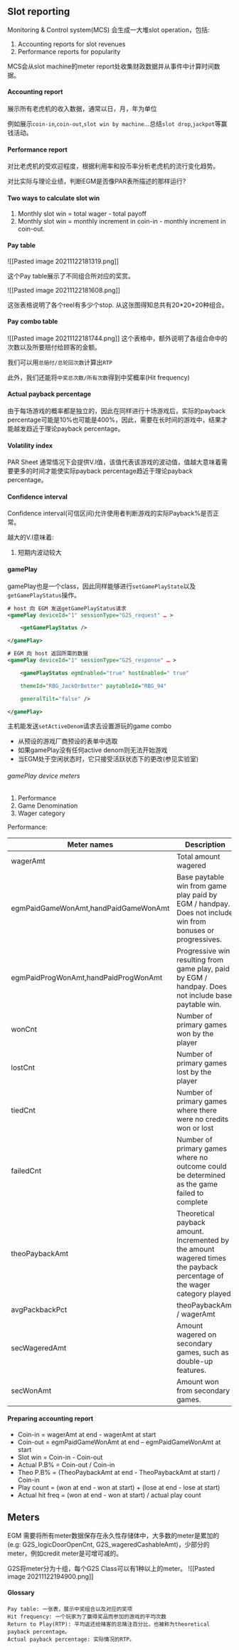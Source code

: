 ## Slot reporting
Monitoring & Control system(MCS) 会生成一大堆slot operation，包括:
1. Accounting reports for slot revenues
2. Performance reports for popularity

MCS会从slot machine的meter report处收集财政数据并从事件中计算时间数据。

#### Accounting report
展示所有老虎机的收入数据，通常以日，月，年为单位

例如展示`coin-in`,`coin-out`,`slot win by machine`...总结`slot drop`,`jackpot`等赢钱活动。


#### Performance report
对比老虎机的受欢迎程度，根据利用率和投币率分析老虎机的流行变化趋势。

对比实际与理论业绩，判断EGM是否像PAR表所描述的那样运行?

#### Two ways to calculate slot win
1. Monthly slot win = total wager - total payoff
2. Monthly slot win = monthly increment in coin-in - monthly increment in coin-out.
####  Pay table
![[Pasted image 20211122181319.png]]

这个Pay table展示了不同组合所对应的奖赏。

![[Pasted image 20211122181608.png]]

这张表格说明了各个reel有多少个stop. 从这张图得知总共有20\*20\*20种组合。

#### Pay combo table
![[Pasted image 20211122181744.png]]
这个表格中，额外说明了各组合命中的次数以及所要赔付给顾客的金额。

我们可以用`总赔付/总轮回次数`计算出`RTP`

此外，我们还能将`中奖总次数/所有次数`得到中奖概率(Hit frequency)

#### Actual payback percentage
由于每场游戏的概率都是独立的，因此在同样进行十场游戏后，实际的payback percentage可能是10%也可能是400%，因此，需要在长时间的游戏中，结果才能越发趋近于理论payback percentage。

#### Volatility index
PAR Sheet 通常情况下会提供V.I值，该值代表该游戏的波动值，值越大意味着需要更多的时间才能使实际payback percentage趋近于理论payback percentage。

#### Confidence interval
Confidence interval(可信区间)允许使用者判断游戏的实际Payback%是否正常。

越大的V.I意味着:
1. 短期内波动较大

#### gamePlay
gamePlay也是一个class，因此同样能够进行`setGamePlayState`以及`getGamePlayStatus`操作。

```xml
# host 向 EGM 发送getGamePlayStatus请求
<gamePlay deviceId="1" sessionType="G2S_request" … >

	<getGamePlayStatus />

</gamePlay>
```

```xml
# EGM 向 host 返回所需的数据
<gamePlay deviceId="1" sessionType="G2S_response" … >

	<gamePlayStatus egmEnabled="true" hostEnabled=" true"

	themeId="RBG_JackOrBetter" paytableId="RBG_94"

	generalTilt="false" />

</gamePlay>
```

主机能发送`setActiveDenom`请求去设置游玩的game combo
- 从预设的游戏厂商预设的表单中选取
- 如果gamePlay没有任何active denom则无法开始游戏
- 当EGM处于空闲状态时，它只接受活跃状态下的更改(参见实验室)

###### gamePlay device meters
1. Performance
2. Game Denomination
3. Wager category

Performance:

| Meter names | Description | 
| ---- | ---- | 
| wagerAmt | Total amount wagered | 
| egmPaidGameWonAmt,handPaidGameWonAmt | Base paytable win from game play paid by EGM / handpay. Does not include win from bonuses or progressives. |
| egmPaidProgWonAmt,handPaidProgWonAmt | Progressive win resulting from game play, paid by EGM / handpay. Does not include base paytable win. | 
| wonCnt | Number of primary games won by the player |
| lostCnt | Number of primary games lost by the player | 
| tiedCnt | Number of primary games where there were no credits won or lost |
| failedCnt | Number of primary games where no outcome could be determined as the game failed to complete |
| theoPaybackAmt | Theoretical payback amount. Incremented by the amount wagered times the payback percentage of the wager category played. |
| avgPackbackPct | theoPaybackAmt / wagerAmt |
| secWageredAmt | Amount wagered on secondary games, such as double-up features. |
| secWonAmt | Amount won from secondary games. |

#### Preparing accounting report
- Coin-in = wagerAmt at end - wagerAmt at start
- Coin-out = egmPaidGameWonAmt at end – egmPaidGameWonAmt at start
- Slot win = Coin-in - Coin-out
- Actual P.B% = Coin-out / Coin-in
- Theo P.B% = (TheoPaybackAmt at end - TheoPaybackAmt at start) / Coin-in
- Play count = (won at end - won at start) + (lose at end - lose at start)
- Actual hit freq = (won at end - won at start) / actual play count

## Meters
EGM 需要将所有meter数据保存在永久性存储体中，大多数的meter是累加的(e.g: G2S_logicDoorOpenCnt, G2S_wageredCashableAmt)，少部分的meter，例如credit meter是可增可减的。

G2S将meter分为十组，每个G2S Class可以有1种以上的meter。
![[Pasted image 20211122194900.png]]

#### Glossary
```text
Pay table: 一张表，展示中奖组合以及对应的奖项
Hit frequency: 一个玩家为了赢得奖品而参加的游戏的平均次数
Return to Play(RTP): 平均返还给赌客的总赌注百分比，也被称为theoretical payback percentage。
Actual payback percentage: 实际情况的RTP。
```